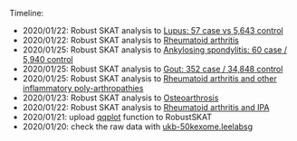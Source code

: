 Timeline:
* 2020/01/22: Robust SKAT analysis to [Lupus: 57 case vs 5,643 control](extdata/SLE/)
* 2020/01/22: Robust SKAT analysis to [Rheumatoid arthritis](extdata/RA/)
* 2020/01/25: Robust SKAT analysis to [Ankylosing spondylitis: 60 case / 5,940 control](extdata/AS/)
* 2020/01/25: Robust SKAT analysis to [Gout: 352 case / 34,848 control](extdata/Gout/)
* 2020/01/25: Robust SKAT analysis to [Rheumatoid arthritis and other inflammatory poly-arthropathies](extdata/RA-IPA/)
* 2020/01/23: Robust SKAT analysis to [Osteoarthrosis](extdata/OA/)
* 2020/01/22: Robust SKAT analysis to [Rheumatoid arthritis and IPA](extdata/RA-IPA/)
* 2020/01/21: upload [qqplot](./R/qqplot.R) function to RobustSKAT
* 2020/01/20: check the raw data with [ukb-50kexome.leelabsg](http://ukb-50kexome.leelabsg.org/pheno/695.4)
